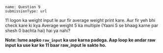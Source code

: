 ```ngMeta
name: Question 9
submissionType: url
```

11 logon ka weight input le aur fir average weight print kare. Aur fir yeh bhi check kare ki kya Average weight 5 ka multiple (Yaani 5 se bhaag karne par shesh 0 bachta hai) hai ya nahi?

**Note: Isme aapko `raw_input` ka use karna padega. Aap loop ke andar raw input ka use kar ke 11 baar raw_input le sakte ho.**